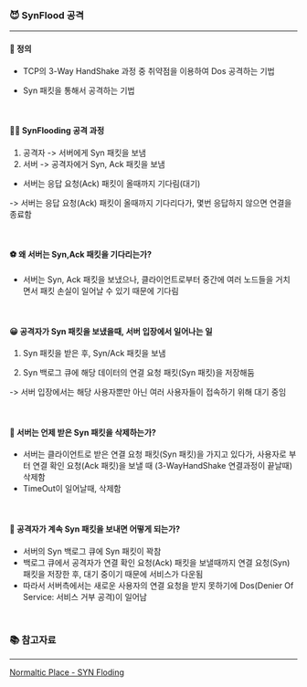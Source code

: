 ### 😈 SynFlood 공격

---

#### 💬 정의

- TCP의 3-Way HandShake 과정 중 취약점을 이용하여 Dos 공격하는 기법

- Syn 패킷을 통해서 공격하는 기법

<br/>

#### 🏃🏻 SynFlooding 공격 과정

1. 공격자 -> 서버에게 Syn 패킷을 보냄
2. 서버 -> 공격자에거 Syn, Ack 패킷을 보냄

- 서버는 응답 요청(Ack) 패킷이 올때까지 기다림(대기)

-> 서버는 응답 요청(Ack) 패킷이 올때까지 기다리다가, 몇번 응답하지 않으면 연결을 종료함

<br/>

#### ⚽️ 왜 서버는 Syn,Ack 패킷을 기다리는가?

- 서버는 Syn, Ack 패킷을 보냈으나, 클라이언트로부터 중간에 여러 노드들을 거치면서 패킷 손실이 일어날 수 있기 때문에 기다림 

<br/>

#### 😀 공격자가 Syn 패킷을 보냈을때, 서버 입장에서 일어나는 일

1. Syn 패킷을 받은 후, Syn/Ack 패킷을 보냄

2. Syn 백로그 큐에 해당 데이터의 연결 요청 패킷(Syn 패킷)을 저장해둠

-> 서버 입장에서는 해당 사용자뿐만 아닌 여러 사용자들이 접속하기 위해 대기 중임

<br/>

#### 🔎 서버는 언제 받은 Syn 패킷을 삭제하는가?

- 서버는 클라이언트로 받은 연결 요청 패킷(Syn 패킷)을 가지고 있다가, 사용자로 부터 연결 확인 요청(Ack 패킷)을 보낼 때 (3-WayHandShake 연결과정이 끝날때) 삭제함  
- TimeOut이 일어날때, 삭제함

<br/>

#### 🤔 공격자가 계속 Syn 패킷을 보내면 어떻게 되는가?

- 서버의 Syn 백로그 큐에 Syn 패킷이 꽉참
- 백로그 큐에서 공격자가 연결 확인 요청(Ack) 패킷을 보낼때까지 연결 요청(Syn) 패킷을 저장한 후, 대기 중이기 때문에 서비스가 다운됨 
- 따라서 서버측에서는 새로운 사용자의 연결 요청을 받지 못하기에 Dos(Denier Of Service: 서비스 거부 공격)이 일어남

<br/>

### 📚 참고자료

---

[Normaltic Place - SYN Floding](https://www.youtube.com/watch?v=4_pGxATalT8)
